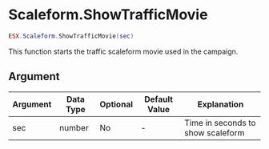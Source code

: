 # Scaleform.ShowTrafficMovie

```lua
ESX.Scaleform.ShowTrafficMovie(sec)
```

This function starts the traffic scaleform movie used in the campaign.

## Argument

| Argument | Data Type | Optional | Default Value | Explanation                       |
|----------|-----------|----------|---------------|-----------------------------------|
| sec      | number    | No       | -             | Time in seconds to show scaleform |
